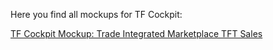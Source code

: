 Here you find all mockups for TF Cockpit:

[TF Cockpit Mockup: Trade Integrated Marketplace TFT Sales](https://docs.google.com/presentation/d/1QYxKJbT5VV6v2prToz-XZuQBB9mx7K5RLpY7oVeKFQk/edit#slide=id.p)
